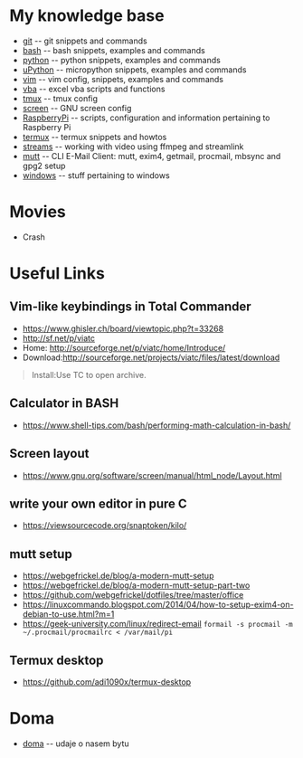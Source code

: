 # My knowledge base
* [git](git.md) -- git snippets and commands
* [bash](bash.md) -- bash snippets, examples and commands
* [python](python.md) -- python snippets, examples and commands
* [uPython](uPython.md) -- micropython snippets, examples and commands
* [vim](vim.md) -- vim config, snippets, examples and commands
* [vba](vba.md) -- excel vba scripts and functions
* [tmux](tmux.md) -- tmux config
* [screen](screen.md) -- GNU screen config
* [RaspberryPi](RaspberryPi.md) -- scripts, configuration and information pertaining to Raspberry Pi
* [termux](termux.md) -- termux snippets and howtos
* [streams](streams.md) -- working with video using ffmpeg and streamlink
* [mutt](mutt.md) -- CLI E-Mail Client: mutt, exim4, getmail, procmail, mbsync and gpg2 setup
* [windows](windows.md) -- stuff pertaining to windows

# Movies
- Crash
# Useful Links
## Vim-like keybindings in Total Commander
- https://www.ghisler.ch/board/viewtopic.php?t=33268
- http://sf.net/p/viatc
- Home: http://sourceforge.net/p/viatc/home/Introduce/
- Download:http://sourceforge.net/projects/viatc/files/latest/download
> Install:Use TC to open archive.

## Calculator in BASH
- https://www.shell-tips.com/bash/performing-math-calculation-in-bash/

## Screen layout
- https://www.gnu.org/software/screen/manual/html_node/Layout.html

## write your own editor in pure C
- https://viewsourcecode.org/snaptoken/kilo/

## mutt setup
- https://webgefrickel.de/blog/a-modern-mutt-setup
- https://webgefrickel.de/blog/a-modern-mutt-setup-part-two
- https://github.com/webgefrickel/dotfiles/tree/master/office
- https://linuxcommando.blogspot.com/2014/04/how-to-setup-exim4-on-debian-to-use.html?m=1
- https://geek-university.com/linux/redirect-email
`formail -s procmail -m ~/.procmail/procmailrc < /var/mail/pi`

## Termux desktop
- https://github.com/adi1090x/termux-desktop

# Doma
* [doma](doma.md) -- udaje o nasem bytu
